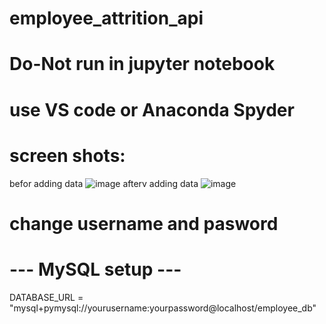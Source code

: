 # employee_attrition_api
# Do-Not run in jupyter notebook
# use VS code or Anaconda Spyder
# screen shots:
befor adding data
![image](https://github.com/user-attachments/assets/2939c390-27b2-41dd-9efa-b0bb04b36369)
afterv adding data
![image](https://github.com/user-attachments/assets/fc52336c-8cf5-44ca-ad03-2722e46578ac)
# change username and pasword 
# --- MySQL setup ---
DATABASE_URL = "mysql+pymysql://yourusername:yourpassword@localhost/employee_db"
